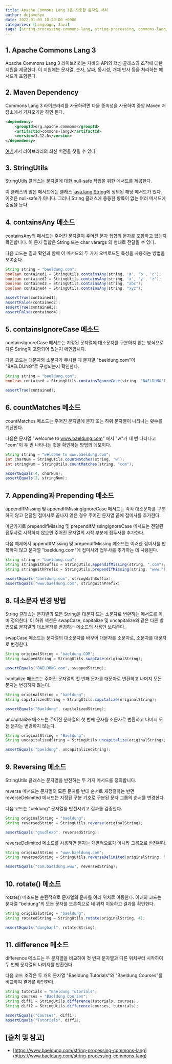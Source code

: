 ```yaml
---
title: Apache Commons Lang 3을 사용한 문자열 처리
author: dejavuhyo
date: 2022-01-03 10:20:00 +0900
categories: [Language, Java]
tags: [string-processing-commons-lang, string-processing, commons-lang, apache-commons-lang, 문자열-처리]
---
```


## 1. Apache Commons Lang 3
Apache Commons Lang 3 라이브러리는 자바의 API의 핵심 클래스의 조작에 대한 지원을 제공한다. 이 지원에는 문자열, 숫자, 날짜, 동시성, 개체 반사 등을 처리하는 메서드가 포함된다.

## 2. Maven Dependency
Commons Lang 3 라이브러리를 사용하려면 다음 종속성을 사용하여 중앙 Maven 저장소에서 가져오기만 하면 된다.

```xml
<dependency>
    <groupId>org.apache.commons</groupId>
    <artifactId>commons-lang3</artifactId>
    <version>3.12.0</version>
</dependency>
```

[여기](https://search.maven.org/classic/#search%7Cga%7C1%7Cg%3A%22org.apache.commons%22%20AND%20a%3A%22commons-lang3%22)에서 라이브러리의 최신 버전을 찾을 수 있다.

## 3. StringUtils
StringUtils 클래스는 문자열에 대한 null-safe 작업을 위한 메서드를 제공한다.

이 클래스의 많은 메서드에는 클래스 [java.lang.String](https://docs.oracle.com/en/java/javase/11/docs/api/java.base/java/lang/String.html)에 정의된 해당 메서드가 있다. 이것은 null-safe가 아니다. 그러나 String 클래스에 동등한 항목이 없는 여러 메서드에 중점을 둔다.

## 4. containsAny 메소드
containsAny의 메서드는 주어진 문자열이 주어진 문자 집합의 문자를 포함하고 있는지 확인합니다. 이 문자 집합은 String 또는 char varargs 의 형태로 전달될 수 있다.

다음 코드는 결과 확인과 함께 이 메서드의 두 가지 오버로드된 특성을 사용하는 방법을 보여준다.

```java
String string = "baeldung.com";
boolean contained1 = StringUtils.containsAny(string, 'a', 'b', 'c');
boolean contained2 = StringUtils.containsAny(string, 'x', 'y', 'z');
boolean contained3 = StringUtils.containsAny(string, "abc");
boolean contained4 = StringUtils.containsAny(string, "xyz");

assertTrue(contained1);
assertFalse(contained2);
assertTrue(contained3);
assertFalse(contained4);
```

## 5. containsIgnoreCase 메소드
containsIgnoreCase 메서드는 지정된 문자열에 대소문자를 구분하지 않는 방식으로 다른 String이 포함되어 있는지 확인합니다.

다음 코드는 대문자와 소문자가 무시될 때 문자열 "baeldung.com"이 "BAELDUNG"로 구성되는지 확인한다.

```java
String string = "baeldung.com";
boolean contained = StringUtils.containsIgnoreCase(string, "BAELDUNG");

assertTrue(contained);
```

## 6. countMatches 메소드
countMatches 메소드는 주어진 문자열에 문자 또는 하위 문자열이 나타나는 횟수를 계산한다.

다음은 문자열 "welcome to www.baeldung.com" 에서 "w"가 네 번 나타나고 "com"이 두 번 나타나는 것을 확인하는 방법의 데모이다.

```java
String string = "welcome to www.baeldung.com";
int charNum = StringUtils.countMatches(string, 'w');
int stringNum = StringUtils.countMatches(string, "com");

assertEquals(4, charNum);
assertEquals(2, stringNum);
```

## 7. Appending과 Prepending 메소드
appendIfMissing 및 appendIfMissingIgnoreCase 메서드는 각각 대소문자를 구분하지 않고 전달된 접미사로 끝나지 않은 경우 주어진 문자열 끝에 접미사를 추가한다.

마찬가지로 prependIfMissing 및 prependIfMissingIgnoreCase 메서드는 전달된 접두사로 시작하지 않으면 주어진 문자열의 시작 부분에 접두사를 추가한다.

다음 예제에서 appendIfMissing 및 prependIfMissing 메소드는 이러한 접미사를 반복하지 않고 문자열 "baeldung.com"에 접미사와 접두사를 추가하는 데 사용된다.

```java
String string = "baeldung.com";
String stringWithSuffix = StringUtils.appendIfMissing(string, ".com");
String stringWithPrefix = StringUtils.prependIfMissing(string, "www.");

assertEquals("baeldung.com", stringWithSuffix);
assertEquals("www.baeldung.com", stringWithPrefix);
```

## 8. 대소문자 변경 방법
String 클래스는 문자열의 모든 String을 대문자 또는 소문자로 변환하는 메서드를 이미 정의한다. 이 하위 섹션은 swapCase, capitalize 및 uncapitalize와 같은 다른 방법으로 문자열의 대소문자를 변경하는 메소드의 사용만 보여준다.

swapCase 메소드는 문자열의 대소문자를 바꾸어 대문자를 소문자로, 소문자를 대문자로 변경한다.

```java
String originalString = "baeldung.COM";
String swappedString = StringUtils.swapCase(originalString);

assertEquals("BAELDUNG.com", swappedString);
```

capitalize 메소드는 주어진 문자열의 첫 번째 문자를 대문자로 변환하고 나머지 모든 문자는 변경하지 않는다.

```java
String originalString = "baeldung";
String capitalizedString = StringUtils.capitalize(originalString);

assertEquals("Baeldung", capitalizedString);
```

uncapitalize 메소드는 주어진 문자열의 첫 번째 문자를 소문자로 변환하고 나머지 모든 문자는 변경하지 않는다.

```java
String originalString = "Baeldung";
String uncapitalizedString = StringUtils.uncapitalize(originalString);

assertEquals("baeldung", uncapitalizedString);
```

## 9. Reversing 메소드
StringUtils 클래스는 문자열을 반전하는 두 가지 메서드를 정의합니다.

reverse 메서드는 문자열의 모든 문자를 반대 순서로 재정렬하는 반면 reverseDelimited 메서드는 지정된 구분 기호로 구분된 문자 그룹의 순서를 변경한다.

다음 코드는 "beldung" 문자열을 반전시키고 결과를 검증한다.

```java
String originalString = "baeldung";
String reversedString = StringUtils.reverse(originalString);

assertEquals("gnudleab", reversedString);
```

reverseDelimited 메소드를 사용하면 문자는 개별적으로가 아니라 그룹으로 반전된다.

```java
String originalString = "www.baeldung.com";
String reversedString = StringUtils.reverseDelimited(originalString, '.');

assertEquals("com.baeldung.www", reversedString);
```

## 10. rotate() 메소드
rotate() 메소드는 순환적으로 문자열의 문자를 여러 위치로 이동한다. 아래의 코드는 문자열 "beldung"의 모든 문자를 오른쪽으로 네 위치 이동하고 결과를 확인한다.

```java
String originalString = "baeldung";
String rotatedString = StringUtils.rotate(originalString, 4);

assertEquals("dungbael", rotatedString);
```

## 11. difference 메소드
difference 메소드는 두 문자열을 비교하여 첫 번째 문자열과 다른 위치부터 시작하여 두 번째 문자열의 나머지를 반환한다.

다음 코드 조각은 두 개의 문자열 "Baeldung Tutorials"와 "Baeldung Courses"를 비교하여 결과를 확인한다.

```java
String tutorials = "Baeldung Tutorials";
String courses = "Baeldung Courses";
String diff1 = StringUtils.difference(tutorials, courses);
String diff2 = StringUtils.difference(courses, tutorials);

assertEquals("Courses", diff1);
assertEquals("Tutorials", diff2);
```

## [출처 및 참고]
* [https://www.baeldung.com/string-processing-commons-lang](https://www.baeldung.com/string-processing-commons-lang)
